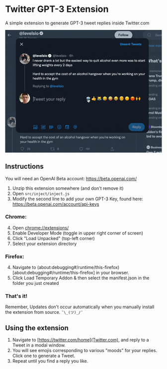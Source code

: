 # Twitter GPT-3 Extension

A simple extension to generate GPT-3 tweet replies inside Twitter.com

![Gif](demo.gif)

## Instructions

You will need an OpenAI Beta account: https://beta.openai.com/

1. Unzip this extension somewhere (and don't remove it)
2. Open `src/inject/inject.js`
3. Modify the second line to add your own GPT-3 Key, found here: https://beta.openai.com/account/api-keys

### Chrome:
4. Open [chrome://extensions/](chrome://extensions/)
5. Enable Developer Mode (toggle in upper right corner of screen)
6. Click "Load Unpacked" (top-left corner)
7. Select your extension directory

### Firefox: 
4. Navigate to (about:debugging#/runtime/this-firefox)[about:debugging#/runtime/this-firefox] in your browser.
5. Click Load Temporary Addon & then select the manifest.json in the folder you just created

### That's it!

Remember, Updates don't occur automatically when you manually install the extension from source. `¯\_(ツ)_/¯`


## Using the extension
1. Navigate to [https://twitter.com/home](Twitter.com), and reply to a Tweet in a modal window.
2. You will see emojis corresponding to various "moods" for your replies. Click one to generate a Tweet.
3. Repeat until you find a reply you like.